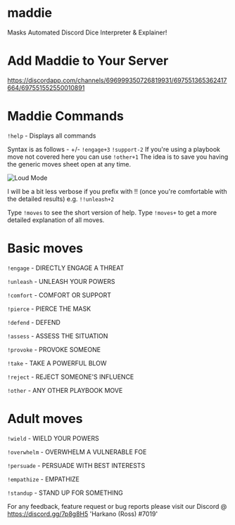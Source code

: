 # maddie

Masks Automated Discord Dice Interpreter &amp; Explainer!

# Add Maddie to Your Server

https://discordapp.com/channels/696999350726819931/697551365362417664/697551552550010891

# Maddie Commands 

`!help` - Displays all commands

Syntax is as follows - <move>+/-<label>
`!engage+3`
`!support-2`
If you're using a playbook move not covered here you can use `!other+1`
The idea is to save you having the generic moves sheet open at any time.

![Loud Mode](https://i.imgur.com/MtVp1KM.png "Loud Mode")

I will be a bit less verbose if you prefix with !! (once you're comfortable with the detailed results) e.g. `!!unleash+2`

Type `!moves` to see the short version of help.
Type `!moves+` to get a more detailed explanation of all moves.

# Basic moves
`!engage`  - DIRECTLY ENGAGE A THREAT

`!unleash` - UNLEASH YOUR POWERS

`!comfort` - COMFORT OR SUPPORT

`!pierce`  - PIERCE THE MASK

`!defend`  - DEFEND

`!assess`  - ASSESS THE SITUATION

`!provoke` - PROVOKE SOMEONE

`!take`    - TAKE A POWERFUL BLOW

`!reject`  - REJECT SOMEONE'S INFLUENCE

`!other`   - ANY OTHER PLAYBOOK MOVE

# Adult moves
`!wield`     - WIELD YOUR POWERS

`!overwhelm` - OVERWHELM A VULNERABLE FOE

`!persuade`  - PERSUADE WITH BEST INTERESTS

`!empathize` - EMPATHIZE

`!standup`   - STAND UP FOR SOMETHING

For any feedback, feature request or bug reports please visit our Discord @ https://discord.gg/7p8g8H5 'Harkano (Ross) #7019'
